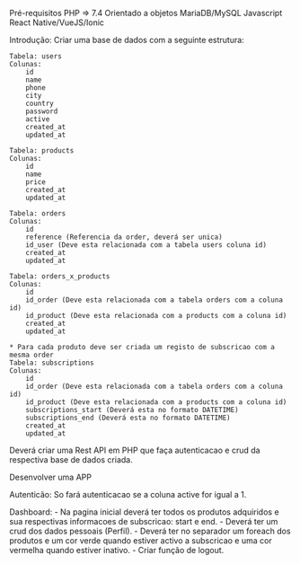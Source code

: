 Pré-requisitos
    PHP => 7.4
    Orientado a objetos
    MariaDB/MySQL
    Javascript
    React Native/VueJS/Ionic

Introdução:
    Criar uma base de dados com a seguinte estrutura:

    Tabela: users
    Colunas:
        id 
        name
        phone
        city
        country
        password
        active
        created_at
        updated_at

    Tabela: products
    Colunas: 
        id
        name
        price
        created_at
        updated_at

    Tabela: orders
    Colunas: 
        id
        reference (Referencia da order, deverá ser unica)
        id_user (Deve esta relacionada com a tabela users coluna id)
        created_at
        updated_at

    Tabela: orders_x_products
    Colunas: 
        id
        id_order (Deve esta relacionada com a tabela orders com a coluna id)
        id_product (Deve esta relacionada com a products com a coluna id)
        created_at
        updated_at

    * Para cada produto deve ser criada um registo de subscricao com a mesma order
    Tabela: subscriptions
    Colunas: 
        id
        id_order (Deve esta relacionada com a tabela orders com a coluna id)
        id_product (Deve esta relacionada com a products com a coluna id)
        subscriptions_start (Deverá esta no formato DATETIME)
        subscriptions_end (Deverá esta no formato DATETIME)
        created_at
        updated_at


Deverá criar uma Rest API em PHP que faça autenticacao e crud da respectiva base de dados criada.


Desenvolver uma APP

Autenticão:
    So fará autenticacao se a coluna active for igual a 1.

Dashboard:
    - Na pagina inicial deverá ter todos os produtos adquiridos e sua respectivas informacoes de subscricao:
    start e end.
    - Deverá ter um crud dos dados pessoais (Perfil).
    - Deverá ter no separador um foreach dos produtos e um cor verde quando estiver activo a subscricao e uma cor vermelha quando estiver inativo.
    - Criar função de logout.